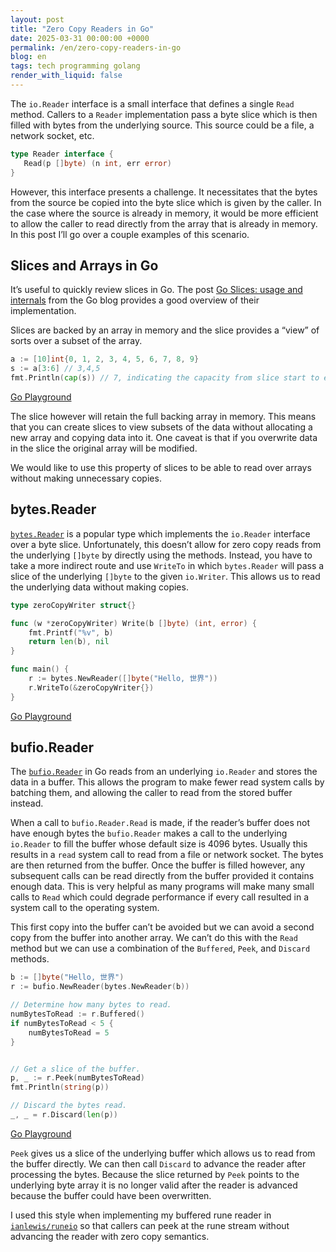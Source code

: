 ```yaml
---
layout: post
title: "Zero Copy Readers in Go"
date: 2025-03-31 00:00:00 +0000
permalink: /en/zero-copy-readers-in-go
blog: en
tags: tech programming golang
render_with_liquid: false
---
```


The `io.Reader` interface is a small interface that defines a single `Read` method. Callers to a `Reader` implementation pass a byte slice which is then filled with bytes from the underlying source. This source could be a file, a network socket, etc.

```go
type Reader interface {
   Read(p []byte) (n int, err error)
}
```

However, this interface presents a challenge. It necessitates that the bytes from the source be copied into the byte slice which is given by the caller. In the case where the source is already in memory, it would be more efficient to allow the caller to read directly from the array that is already in memory. In this post I’ll go over a couple examples of this scenario.

## Slices and Arrays in Go

It’s useful to quickly review slices in Go. The post [Go Slices: usage and internals](https://go.dev/blog/slices-intro) from the Go blog provides a good overview of their implementation.

Slices are backed by an array in memory and the slice provides a “view” of sorts over a subset of the array.

```go
a := [10]int{0, 1, 2, 3, 4, 5, 6, 7, 8, 9}
s := a[3:6] // 3,4,5
fmt.Println(cap(s)) // 7, indicating the capacity from slice start to end of array
```

[Go Playground](https://go.dev/play/p/X6rD2o1Xxp9)

The slice however will retain the full backing array in memory. This means that you can create slices to view subsets of the data without allocating a new array and copying data into it. One caveat is that if you overwrite data in the slice the original array will be modified.

We would like to use this property of slices to be able to read over arrays without making unnecessary copies.

## bytes.Reader

[`bytes.Reader`](https://pkg.go.dev/bytes#Reader) is a popular type which implements the `io.Reader` interface over a byte slice. Unfortunately, this doesn’t allow for zero copy reads from the underlying `[]byte` by directly using the methods. Instead, you have to take a more indirect route and use `WriteTo` in which `bytes.Reader` will pass a slice of the underlying `[]byte` to the given `io.Writer`. This allows us to read the underlying data without making copies.

```go
type zeroCopyWriter struct{}

func (w *zeroCopyWriter) Write(b []byte) (int, error) {
    fmt.Printf("%v", b)
    return len(b), nil
}

func main() {
    r := bytes.NewReader([]byte("Hello, 世界"))
    r.WriteTo(&zeroCopyWriter{})
}
```

[Go Playground](https://go.dev/play/p/kItYT6Cr9KX)

## bufio.Reader

The [`bufio.Reader`](https://pkg.go.dev/bufio#Reader) in Go reads from an underlying `io.Reader` and stores the data in a buffer. This allows the program to make fewer read system calls by batching them, and allowing the caller to read from the stored buffer instead.

When a call to `bufio.Reader.Read` is made, if the reader’s buffer does not have enough bytes the `bufio.Reader` makes a call to the underlying `io.Reader` to fill the buffer whose default size is 4096 bytes. Usually this results in a `read` system call to read from a file or network socket. The bytes are then returned from the buffer. Once the buffer is filled however, any subsequent calls can be read directly from the buffer provided it contains enough data. This is very helpful as many programs will make many small calls to `Read` which could degrade performance if every call resulted in a system call to the operating system.

This first copy into the buffer can’t be avoided but we can avoid a second copy from the buffer into another array. We can’t do this with the `Read` method but we can use a combination of the `Buffered`, `Peek`, and `Discard` methods.

```go
b := []byte("Hello, 世界")
r := bufio.NewReader(bytes.NewReader(b))

// Determine how many bytes to read.
numBytesToRead := r.Buffered()
if numBytesToRead < 5 {
    numBytesToRead = 5
}


// Get a slice of the buffer.
p, _ := r.Peek(numBytesToRead)
fmt.Println(string(p))

// Discard the bytes read.
_, _ = r.Discard(len(p))
```

[Go Playground](https://go.dev/play/p/Sqc1IhuokPl)

`Peek` gives us a slice of the underlying buffer which allows us to read from the buffer directly. We can then call `Discard` to advance the reader after processing the bytes. Because the slice returned by `Peek` points to the underlying byte array it is no longer valid after the reader is advanced because the buffer could have been overwritten.

I used this style when implementing my buffered rune reader in [`ianlewis/runeio`](https://github.com/ianlewis/runeio) so that callers can peek at the rune stream without advancing the reader with zero copy semantics.

